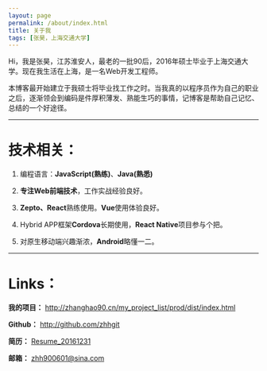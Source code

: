 ```yaml
---
layout: page
permalink: /about/index.html
title: 关于我
tags: [张昊，上海交通大学]
---
```


Hi，我是张昊，江苏淮安人，最老的一批90后，2016年硕士毕业于上海交通大学。现在我生活在上海，是一名Web开发工程师。

本博客最开始建立于我硕士将毕业找工作之时。当我真的以程序员作为自己的职业之后，逐渐领会到编码是件厚积薄发、熟能生巧的事情，记博客是帮助自己记忆、总结的一个好途径。

------------------------------------------------------

# 技术相关：

1. 编程语言：**JavaScript(熟练)**、**Java(熟悉)**

2. **专注Web前端技术**，工作实战经验良好。

3. **Zepto、React**熟练使用。**Vue**使用体验良好。

4. Hybrid APP框架**Cordova**长期使用，**React Native**项目参与个把。

5. 对原生移动端兴趣渐浓，**Android**略懂一二。

------------------------------------------------------

# Links：

**我的项目：** <http://zhanghao90.cn/my_project_list/prod/dist/index.html>

**Github：** <http://github.com/zhhgit>

**简历：** [Resume_20161231](http://zhhgit.github.io/simple_resume/)

**邮箱：** [zhh900601@sina.com](mailto:zhh900601@sina.com)